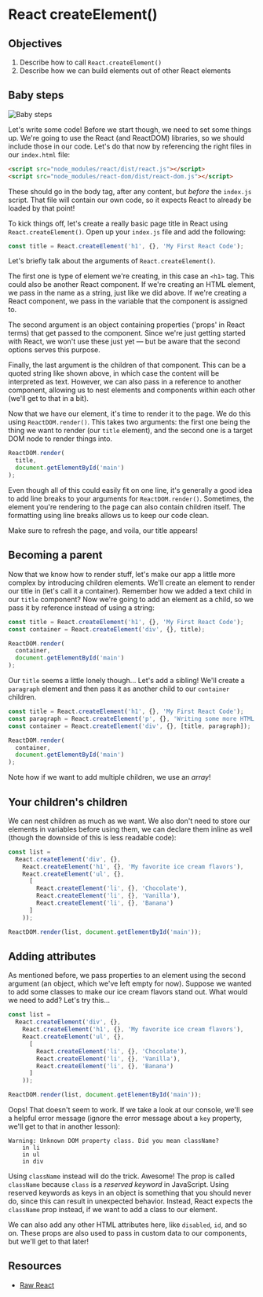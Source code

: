 # React createElement()

## Objectives
1. Describe how to call `React.createElement()`
2. Describe how we can build elements out of other React elements

## Baby steps
![Baby steps](https://media.giphy.com/media/2D4tYGhHKFYre/giphy.gif)

Let's write some code! Before we start though, we need to set some things up. We're going to use the React (and
ReactDOM) libraries, so we should include those in our code. Let's do that now by referencing the right files in our
`index.html` file:

```html
<script src="node_modules/react/dist/react.js"></script>
<script src="node_modules/react-dom/dist/react-dom.js"></script>
```

These should go in the body tag, after any content, but _before_ the `index.js` script. That file will contain our own
code, so it expects React to already be loaded by that point!

To kick things off, let's create a really basic page title in React using `React.createElement()`. Open up your `index.js`
file and add the following:

```js
const title = React.createElement('h1', {}, 'My First React Code');
```

Let's briefly talk about the arguments of `React.createElement()`.

The first one is type of element we're creating, in this case an `<h1>` tag. This could also be another React component.
If we're creating an HTML element, we pass in the name as a string, just like we did above. If we're creating a React
component, we pass in the variable that the component is assigned to.

The second argument is an object containing properties ('props' in React terms) that get passed to the component. Since
we're just getting started with React, we won't use these just yet — but be aware that the second options serves this
purpose.

Finally, the last argument is the children of that component. This can be a quoted string like shown above, in which
case the content will be interpreted as text. However, we can also pass in a reference to another component, allowing us
to nest elements and components within each other (we'll get to that in a bit).

Now that we have our element, it's time to render it to the page. We do this using `ReactDOM.render()`. This takes two
arguments: the first one being the thing we want to render (our `title` element), and the second one is a target DOM
node to render things into.

```js
ReactDOM.render(
  title,
  document.getElementById('main')
);
```

Even though all of this could easily fit on one line, it's generally a good idea to add line breaks to your arguments
for `ReactDOM.render()`. Sometimes, the element you're rendering to the page can also contain children itself. The
formatting using line breaks allows us to keep our code clean.

Make sure to refresh the page, and voila, our title appears!

## Becoming a parent
Now that we know how to render stuff, let's make our app a little more complex by introducing children elements. We'll
create an element to render our title in (let's call it a container). Remember how we added a text child in our `title`
component? Now we're going to add an element as a child, so we pass it by reference instead of using a string:

```js
const title = React.createElement('h1', {}, 'My First React Code');
const container = React.createElement('div', {}, title);

ReactDOM.render(
  container,
  document.getElementById('main')
);
```

Our `title` seems a little lonely though... Let's add a sibling! We'll create a `paragraph` element and then pass it as
another child to our `container` children.

```js
const title = React.createElement('h1', {}, 'My First React Code');
const paragraph = React.createElement('p', {}, 'Writing some more HTML. Cool stuff!');
const container = React.createElement('div', {}, [title, paragraph]);

ReactDOM.render(
  container,
  document.getElementById('main')
);
```

Note how if we want to add multiple children, we use an _array_!

## Your children's children
We can nest children as much as we want. We also don't need to store our elements in variables before using them, we can
declare them inline as well (though the downside of this is less readable code):

```js
const list =
  React.createElement('div', {},
    React.createElement('h1', {}, 'My favorite ice cream flavors'),
    React.createElement('ul', {},
      [
        React.createElement('li', {}, 'Chocolate'),
        React.createElement('li', {}, 'Vanilla'),
        React.createElement('li', {}, 'Banana')
      ]
    ));

ReactDOM.render(list, document.getElementById('main'));
```

## Adding attributes
As mentioned before, we pass properties to an element using the second argument (an object, which we've left empty for
now). Suppose we wanted to add some classes to make our ice cream flavors stand out. What would we need to add? Let's
try this...

```js
const list =
  React.createElement('div', {},
    React.createElement('h1', {}, 'My favorite ice cream flavors'),
    React.createElement('ul', {},
      [
        React.createElement('li', {}, 'Chocolate'),
        React.createElement('li', {}, 'Vanilla'),
        React.createElement('li', {}, 'Banana')
      ]
    ));

ReactDOM.render(list, document.getElementById('main'));
```

Oops! That doesn't seem to work. If we take a look at our console, we'll see a helpful error message (ignore the error
message about a `key` property, we'll get to that in another lesson):

```
Warning: Unknown DOM property class. Did you mean className?
    in li
    in ul
    in div
```

Using `className` instead will do the trick. Awesome! The prop is called `className` because `class` is a _reserved
keyword_ in JavaScript. Using reserved keywords as keys in an object is something that you should never do, since this
can result in unexpected behavior. Instead, React expects the `className` prop instead, if we want to add a class to
our element.

We can also add any other HTML attributes here, like `disabled`, `id`, and so on. These props are also used to pass in
custom data to our components, but we'll get to that later!

## Resources
- [Raw React](http://jamesknelson.com/learn-raw-react-no-jsx-flux-es6-webpack/)
